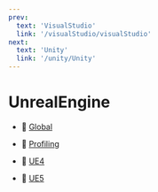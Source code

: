 ```yaml
---
prev:
  text: 'VisualStudio'
  link: '/visualStudio/visualStudio'
next:
  text: 'Unity'
  link: '/unity/Unity'
---
```

# UnrealEngine

- 📁 [Global](/UnrealEngine/global/global.md)

- 📁 [Profiling](/UnrealEngine/global/profiling/profiling)

- 📁 [UE4](/UnrealEngine/UE4/UE4)

- 📁 [UE5](/UnrealEngine/UE5/UE5)

